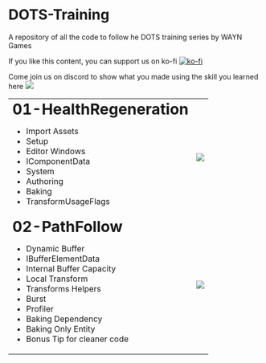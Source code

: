 # DOTS-Training
A repository of all the code to follow he DOTS training series by WAYN Games


If you like this content, you can support us on ko-fi [![ko-fi](https://ko-fi.com/img/githubbutton_sm.svg)](https://ko-fi.com/M4M8UEQP8)

Come join us on discord to show what you made using the skill you learned here [![](https://dcbadge.vercel.app/api/server/GhgM26xxPe?style=flat)](https://discord.gg/GhgM26xxPe)


<table border="0">
 <tr>
    <td>
	<b style="font-size:30px">01-HealthRegeneration</b>
	<ul>
		<li> Import Assets</li>
		<li> Setup</li>
		<li> Editor Windows</li>
		<li> IComponentData </li>
		<li> System </li>
		<li> Authoring</li>
		<li> Baking </li>
		<li> TransformUsageFlags </li>
	</ul>
    </td>
    <td>
  	<a href="https://www.youtube.com/watch?v=Z5CMGm6lmDQ">
     		<img src="https://img.youtube.com/vi/Z5CMGm6lmDQ/0.jpg"/>
	</a>	    
    </td>	
 </tr>
  <tr>
    <td>
	<b style="font-size:30px">02-PathFollow</b>
	<ul>
	  <li> Dynamic Buffer</li>
	  <li> IBufferElementData</li>
	  <li> Internal Buffer Capacity</li>
	  <li> Local Transform</li>
	  <li> Transforms Helpers</li>
	  <li> Burst </li>
	  <li> Profiler</li>
	  <li> Baking Dependency</li>
	  <li> Baking Only Entity</li>
	  <li> Bonus Tip for cleaner code</li>
	</ul>
    </td>
    <td>
  	<a href="https://www.youtube.com/watch?v=gODYxTgk-TI">
     		<img src="https://img.youtube.com/vi/gODYxTgk-TI/0.jpg"/>
	</a>	    
    </td>	
 </tr>
</table>



